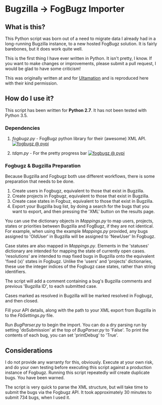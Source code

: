 # Bugzilla -> FogBugz Importer

## What is this?
This Python script was born out of a need to migrate data I already had in a long-running Bugzilla instance, to a new hosted FogBugz solution. It is fairly barebones, but it does work quite well.

This is the first thing I have ever written in Python. It isn't pretty, I know. If you want to make changes or improvements, please submit a pull request, I would be glad to have some criticism!

This was originally written at and for [Ultamation](http://www.ultamation.com) and is reproduced here with their kind permission.

## How do I use it?

This script has been written for **Python 2.7**. It has not been tested with Python 3.5.

### Dependencies

1. *fogbugz.py* - FogBugz python library for their (awesome) XML API. [![fogbugz @ pypi](https://img.shields.io/pypi/v/fogbugz.svg)](https://pypi.python.org/pypi/fogbugz/0.9.6) 

2. *tdqm.py* - For the pretty progress bar [![fogbugz @ pypi](https://img.shields.io/pypi/v/tqdm.svg)](https://pypi.python.org/pypi/tqdm/4.7.6) 


### Fogbugz & Bugzilla Preparation

Because Bugzilla and Fogbugz both use different workflows, there is some preparation that needs to be done.

1. Create users in Fogbugz, equivalent to those that exist in Bugzilla.
2. Create projects in Fogbugz, equivalent to those that exist in Bugzilla.
3. Create case states in Fogbuz, equivalent to those that exist in Bugzilla.
4. Export your Bugzilla bug list, by doing a search for the bugs that you want to export, and then pressing the 'XML' button on the results page.

You can use the dictionary objects in *Mappings.py* to map users, projects, states or priorities between Bugzilla and FogBugz, if they are not identical. For example, when using the example *Mappings.py* provided, any bugs assigned to 'OldUser' in Bugzilla will be assigned to 'NewUser' In Fogbugz.

Case states are also mapped in *Mappings.py*. Elements in the 'statuses' dictionary are intended for mapping the state of currently open cases. 'resolutions' are intended to map fixed bugs in Bugzilla onto the equivalent 'fixed (x)' states in Fogbugz. Unlike the 'users' and 'projects' dictionaries, these use the integer indices of the Fogbugz case states, rather than string identifiers.

The script will add a comment containing a bug's Bugzilla comments and previous 'Bugzilla ID', to each submitted case.

Cases marked as resolved in Bugzilla will be marked resolved in Fogbugz, and then closed.

Fill your API details, along with the path to your XML export from Bugzilla in to the *FbSettings.py* file.

Run *BugParser.py* to begin the import. You can do a dry parsing run by setting 'doSubmission' at the top of *BugParser.py* to 'False'. To print the contents of each bug, you can set 'printDebug' to 'True'.

## Considerations

I do not provide any warranty for this, obviously. Execute at your own risk, and do your own testing before executing this script against a production instance of Fogbugz. Running this script repeatedly *will* create duplicate bugs. You have been warned.

The script is very quick to parse the XML structure, but will take time to submit the bugs via the Fogbugz API. It took approximately 30 minutes to submit 734 bugs, when I used it.
